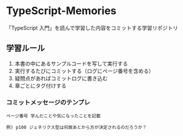 # TypeScript-Memories

「TypeScript 入門」を読んで学習した内容をコミットする学習リポジトリ

## 学習ルール

1. 本書の中にあるサンプルコードを写して実行する
2. 実行するたびにコミットする（ログにページ番号を含める）
3. 疑問点があればコミットログに書き込む
4. 章ごとにタグ付けする

### コミットメッセージのテンプレ

```
ページ番号 学んだことや気になったことを記載

例) p100 ジェネリクス型は何故あとから方が決定されるのだろうか？
```
